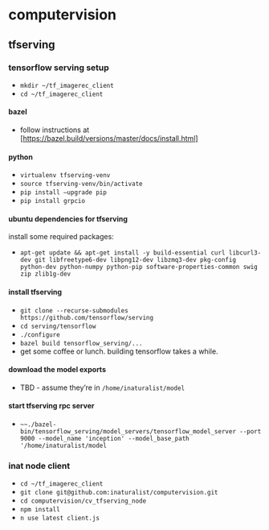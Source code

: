 # computervision

## tfserving

### tensorflow serving setup
- `mkdir ~/tf_imagerec_client`
- `cd ~/tf_imagerec_client`

#### bazel
- follow instructions at [https://bazel.build/versions/master/docs/install.html]

#### python
- `virtualenv tfserving-venv`
- `source tfserving-venv/bin/activate`
- `pip install —upgrade pip`
- `pip install grpcio`

#### ubuntu dependencies for tfserving
install some required packages:
- `apt-get update && apt-get install -y build-essential curl libcurl3-dev git libfreetype6-dev libpng12-dev libzmq3-dev pkg-config python-dev python-numpy python-pip software-properties-common swig zip zlib1g-dev`

#### install tfserving
- `git clone --recurse-submodules https://github.com/tensorflow/serving`
- `cd serving/tensorflow`
- `./configure`
- `bazel build tensorflow_serving/...`
- get some coffee or lunch. building tensorflow takes a while.

#### download the model exports
- TBD - assume they’re in `/home/inaturalist/model`

#### start tfserving rpc server
- `~~./bazel-bin/tensorflow_serving/model_servers/tensorflow_model_server --port 9000 --model_name 'inception' --model_base_path '/home/inaturalist/model`

### inat node client
- `cd ~/tf_imagerec_client`
- `git clone git@github.com:inaturalist/computervision.git`
- `cd computervision/cv_tfserving_node`
- `npm install`
- `n use latest client.js`
